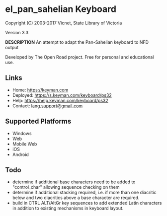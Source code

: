 el_pan_sahelian Keyboard
=====================

Copyright (C) 2003-2017 Vicnet, State Library of Victoria

Version 3.3

__DESCRIPTION__
An attempt to adapt the Pan-Sahelian keyboard to NFD output

Developed by The Open Road project. Free for personal and educational use.

Links
-----

 * Home:     https://keyman.com
 * Deployed: https://s.keyman.com/keyboard/ps32
 * Help:     https://help.keyman.com/keyboard/ps32
 * Contact:  lang.support@gmail.com

Supported Platforms
-------------------
 * Windows
 * Web
 * Mobile Web
 * iOS
 * Android

Todo
----

* determine if additional base characters need to be added to "control_char" allowing sequence checking on them
* determine if additional stacking required, i.e. if more than one diacritic below and two diacritics above a base character are required.
* build in CTRL ALT/AltGr key sequences to add extended Latin characters in addition to existing mechanisms in keyboard layout.


 